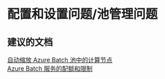 <properties
    pageTitle="配置和设置问题/池管理问题"
    description="配置和设置问题/池管理问题"
    service="microsoft.batch"
    resource="batchaccounts"
    authors="aashu"
    displayOrder=""
    selfHelpType="generic"
    supportTopicIds="32392794"
    resourceTags=""
    productPesIds="15614"
    cloudEnvironments="public"
/>


# 配置和设置问题/池管理问题

## **建议的文档**
[自动缩放 Azure Batch 池中的计算节点](https://azure.microsoft.com/documentation/articles/batch-automatic-scaling/)<br>
[Azure Batch 服务的配额和限制](https://azure.microsoft.com/documentation/articles/batch-quota-limit/)



<!--HONumber=Jul16_HO4-->


